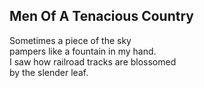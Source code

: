 Men Of A Tenacious Country
--------------------------
Sometimes a piece of the sky  
pampers like a fountain in my hand.  
I saw how railroad tracks are blossomed  
by the slender leaf.  
